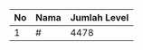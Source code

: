 | No | Nama            | Jumlah Level |
|----|-----------------|--------------|
| 1  | #    |    4478        |
